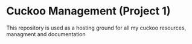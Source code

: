 # Cuckoo Management (Project 1)

This repository is used as a hosting ground for all my cuckoo resources, managment and documentation
